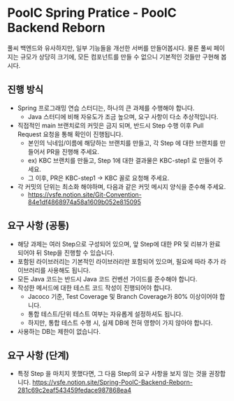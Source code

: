 # PoolC Spring Pratice - PoolC Backend Reborn

풀씨 백엔드와 유사하지만, 일부 기능들을 개선한 서버를 만들어봅시다.
물론 풀씨 페이지는 규모가 상당히 크기에, 모든 컴포넌트를 만들 수 없으니 기본적인 것들만 구현해 봅시다.

## 진행 방식
- Spring 프로그래밍 연습 스터디는, 하나의 큰 과제를 수행해야 합니다.
  - Java 스터디에 비해 자유도가 조금 높으며, 요구 사항이 다소 추상적입니다.
- 직접적인 main 브랜치로의 커밋은 금지 되며, 반드시 Step 수행 이후 Pull Request 요청을 통해 확인이 진행됩니다.
  - 본인의 닉네임/이름에 해당하는 브랜치를 만들고, 각 Step 에 대한 브랜치를 만들어서 PR을 진행해 주세요.
  - ex) KBC 브랜치를 만들고, Step 1에 대한 결과물은 KBC-step1 로 만들어 주세요.
  - 그 이후, PR은 KBC-step1 -> KBC 꼴로 요청해 주세요.
- 각 커밋의 단위는 최소화 해야하며, 다음과 같은 커밋 메시지 양식을 준수해 주세요.
  - https://vsfe.notion.site/Git-Convention-84e1df4868974a58a1609b052e815095

## 요구 사항 (공통)
- 해당 과제는 여러 Step으로 구성되어 있으며, 앞 Step에 대한 PR 및 리뷰가 완료 되어야 뒤 Step을 진행할 수 있습니다.
- 포함된 라이브러리는 기본적인 라이브러리만 포함되어 있으며, 필요에 따라 추가 라이브러리를 사용해도 됩니다.
- 모든 Java 코드는 반드시 Java 코드 컨벤션 가이드를 준수해야 합니다.
- 작성한 메서드에 대한 테스트 코드 작성이 진행되어야 합니다.
  - Jacoco 기준, Test Coverage 및 Branch Coverage가 80% 이상이어야 합니다.
  - 통합 테스트/단위 테스트 여부는 자유롭게 설정하셔도 됩니다.
  - 하지만, 통합 테스트 수행 시, 실제 DB에 전혀 영향이 가지 않아야 합니다.
- 사용하는 DB는 제한이 없습니다.

## 요구 사항 (단계)
- 특정 Step 을 마치지 못했다면, 그 다음 Step의 요구 사항을 보지 않는 것을 권장합니다.
  https://vsfe.notion.site/Spring-PoolC-Backend-Reborn-281c69c2eaf543459fedace987868ea4
